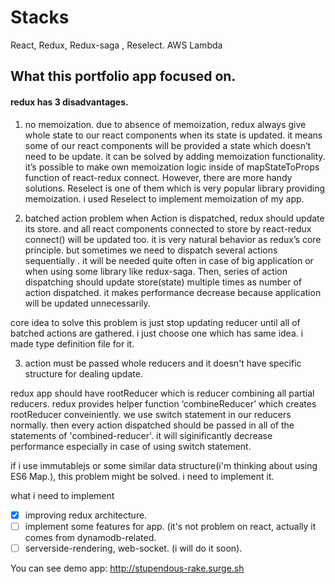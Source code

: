 # Stacks

React, Redux, Redux-saga , Reselect. AWS Lambda

## What this portfolio app focused on.

#### redux has 3 disadvantages. 

1. no memoization.
  due to absence of memoization, redux always give whole state to our react components when its state is updated. it means some of our react components will be provided a state which doesn’t need to be update. it can  be solved by adding memoization functionality. it’s possible to  make own memoization  logic inside of mapStateToProps function of react-redux connect.
  However, there are more handy solutions. Reselect is  one of them which is very popular library providing memoization. i used Reselect to implement memoization of my app.

2. batched action problem
  when Action is dispatched, redux should update its store. and all react components connected to store by react-redux connect() will be updated too. it is very natural behavior as redux’s core principle.
  but sometimes we need to dispatch several actions sequentially .   it will be needed quite often in case of big application or when using some library like redux-saga.  Then, series of action dispatching should update store(state) multiple times as number of action dispatched.  it makes performance decrease because application will be updated unnecessarily. 

  core idea to solve this problem is just stop updating reducer until all of batched actions are gathered. i just choose one which has same idea. i made type definition file for it.

3. action must be passed whole reducers and it doesn't have specific structure for dealing update.

  redux app should have rootReducer which is reducer combining all partial reducers. redux provides helper function ‘combineReducer’ which creates rootReducer conveiniently.
  we use switch statement in our reducers normally. then every action dispatched should be passed in all of the statements of 'combined-reducer'. it will siginificantly decrease performance especially in case of using switch statement. 
  
  if i use immutablejs or some similar data structure(i'm thinking about using ES6 Map.), this problem might be solved. i need to implement it.

what i need to implement 
- [x] improving redux architecture. 
- [ ] implement some features for app. (it's not problem on react, actually it comes from dynamodb-related.
- [ ] serverside-rendering, web-socket. (i will do it soon).

You can see demo app:
http://stupendous-rake.surge.sh

